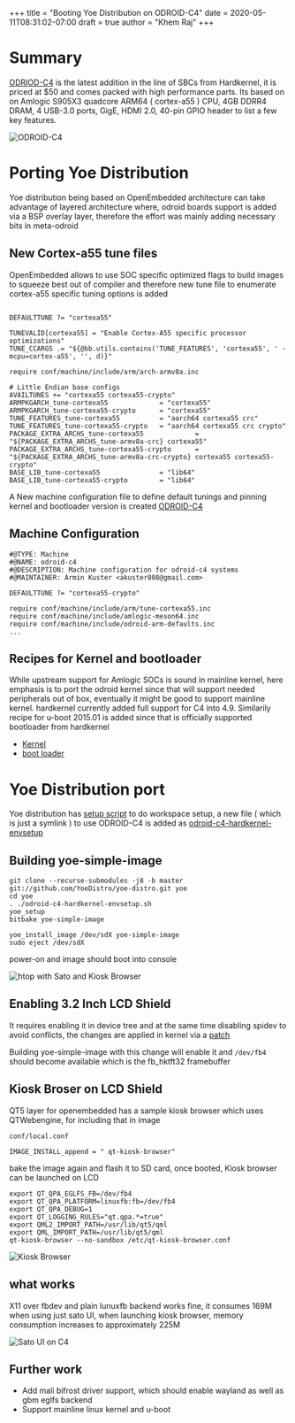 +++
title = "Booting Yoe Distribution on ODROID-C4"
date = 2020-05-11T08:31:02-07:00
draft = true
author = "Khem Raj"
+++

# Summary

[ODRIOD-C4](https://www.hardkernel.com/shop/odroid-c4/)
is the latest addition in the line of SBCs from Hardkernel, it is priced at $50
and comes packed with high performance parts. Its based on on Amlogic S905X3 quadcore ARM64
( cortex-a55 ) CPU, 4GB DDRR4 DRAM, 4 USB-3.0 ports, GigE, HDMI 2.0, 40-pin GPIO header to
list a few key features.

![ODROID-C4](/images/posts/2020-05-11_Booting-Yoe-in-ODROID-C4/C4-board4h.jpg )

# Porting Yoe Distribution

Yoe distribution being based on OpenEmbedded architecture can take advantage of layered architecture
where, odroid boards support is added via a BSP overlay layer, therefore the effort was mainly adding
necessary bits in meta-odroid

## New Cortex-a55 tune files

OpenEmbedded allows to use SOC specific optimized flags to build images to squeeze best out of compiler
and therefore new tune file to enumerate cortex-a55 specific tuning options is added

```

DEFAULTTUNE ?= "cortexa55"

TUNEVALID[cortexa55] = "Enable Cortex-A55 specific processor optimizations"
TUNE_CCARGS .= "${@bb.utils.contains('TUNE_FEATURES', 'cortexa55', ' -mcpu=cortex-a55', '', d)}"

require conf/machine/include/arm/arch-armv8a.inc

# Little Endian base configs
AVAILTUNES += "cortexa55 cortexa55-crypto"
ARMPKGARCH_tune-cortexa55             = "cortexa55"
ARMPKGARCH_tune-cortexa55-crypto      = "cortexa55"
TUNE_FEATURES_tune-cortexa55          = "aarch64 cortexa55 crc"
TUNE_FEATURES_tune-cortexa55-crypto   = "aarch64 cortexa55 crc crypto"
PACKAGE_EXTRA_ARCHS_tune-cortexa55             = "${PACKAGE_EXTRA_ARCHS_tune-armv8a-crc} cortexa55"
PACKAGE_EXTRA_ARCHS_tune-cortexa55-crypto      = "${PACKAGE_EXTRA_ARCHS_tune-armv8a-crc-crypto} cortexa55 cortexa55-crypto"
BASE_LIB_tune-cortexa55               = "lib64"
BASE_LIB_tune-cortexa55-crypto        = "lib64"

```

A New machine configuration file to define default tunings and pinning kernel and bootloader version is created
[ODROID-C4](http://localhost:1314/posts/2020-05-11_booting-yoe-in-odroid-c4/)
## Machine Configuration

```
#@TYPE: Machine
#@NAME: odroid-c4
#@DESCRIPTION: Machine configuration for odroid-c4 systems
#@MAINTAINER: Armin Kuster <akuster808@gmail.com>

DEFAULTTUNE ?= "cortexa55-crypto"

require conf/machine/include/arm/tune-cortexa55.inc
require conf/machine/include/amlogic-meson64.inc
require conf/machine/include/odroid-arm-defaults.inc
...

```

## Recipes for Kernel and bootloader

While upstream support for Amlogic SOCs is sound in mainline kernel, here emphasis is to port the odroid
kernel since that will support needed peripherals out of box, eventually it might be good to support mainline
kernel. hardkernel currently added full support for C4 into 4.9. Similarily recipe for u-boot 2015.01 is added
since that is officially supported bootloader from hardkernel

- [Kernel](https://github.com/akuster/meta-odroid/blob/master/recipes-kernel/linux/linux-hardkernel_6.9.bb)
- [boot loader](https://github.com/akuster/meta-odroid/blob/master/recipes-bsp/u-boot/u-boot-hardkernel_2015.01.bb)

# Yoe Distribution port

Yoe distribution has [setup script](https://github.com/YoeDistro/yoe-distro/blob/master/envsetup.sh) to do workspace
setup, a new file ( which is just a symlink ) to use ODROID-C4 is added as [odroid-c4-hardkernel-envsetup](https://github.com/YoeDistro/yoe-distro/blob/master/odroid-c4-hardkernel-envsetup.sh)

## Building yoe-simple-image

```
git clone --recurse-submodules -j8 -b master git://github.com/YoeDistro/yoe-distro.git yoe
cd yoe
. ./odroid-c4-hardkernel-envsetup.sh
yoe_setup
bitbake yoe-simple-image

yoe_install_image /dev/sdX yoe-simple-image
sudo eject /dev/sdX

```

power-on and image should boot into console

![htop with Sato and Kiosk Browser](/images/posts/2020-05-11_Booting-Yoe-in-ODROID-C4/htop-on-c4.jpg)

## Enabling 3.2 Inch LCD Shield

It requires enabling it in device tree and at the same time disabling spidev to avoid conflicts, the changes
are applied in kernel via a [patch](https://github.com/akuster/meta-odroid/blob/master/recipes-kernel/linux/linux-hardkernel-4.9/0001-ODROID-C4-Enable-LCD-and-Touchscreen.patch)

Building yoe-simple-image with this change will enable it and
 `/dev/fb4` should become available which is the fb_hktft32 framebuffer

## Kiosk Broser on LCD Shield

QT5 layer for openembedded has a sample kiosk browser which uses QTWebengine, for including that in image

`conf/local.conf`
```
IMAGE_INSTALL_append = " qt-kiosk-browser"

```

bake the image again and flash it to SD card,  once booted, Kiosk browser can be launched on LCD

```
export QT_QPA_EGLFS_FB=/dev/fb4
export QT_QPA_PLATFORM=linuxfb:fb=/dev/fb4
export QT_QPA_DEBUG=1
export QT_LOGGING_RULES="qt.qpa.*=true"
export QML2_IMPORT_PATH=/usr/lib/qt5/qml
export QML_IMPORT_PATH=/usr/lib/qt5/qml
qt-kiosk-browser --no-sandbox /etc/qt-kiosk-browser.conf

```

![Kiosk Browser](/images/posts/2020-05-11_Booting-Yoe-in-ODROID-C4/Meet-yoe-C4.jpg)

## what works

X11 over fbdev and plain lunuxfb backend works fine, it consumes 169M when using just sato UI,
when launching kiosk browser, memory consumption increases to approximately 225M

![Sato UI on C4](/images/posts/2020-05-11_Booting-Yoe-in-ODROID-C4/IMG-4412.jpg)

## Further work

- Add mali bifrost driver support, which should enable wayland as well as gbm eglfs backend
- Support mainline linux kernel and u-boot
